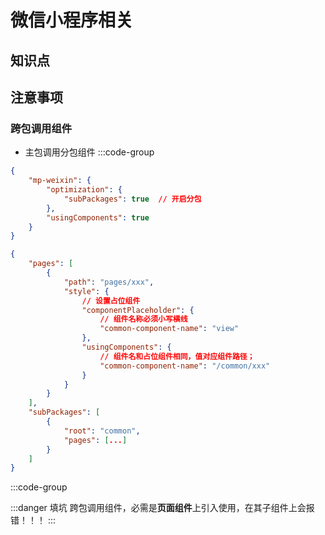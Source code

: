 # 微信小程序相关

## 知识点

## 注意事项

### 跨包调用组件

- 主包调用分包组件
:::code-group
```json [manifest.json]
{
    "mp-weixin": {
        "optimization": {
            "subPackages": true  // 开启分包
        },
        "usingComponents": true
    }
}
```
```json [pages.json]
{
    "pages": [
        {
            "path": "pages/xxx",
            "style": {
                // 设置占位组件
                "componentPlaceholder": {
                    // 组件名称必须小写横线
                    "common-component-name": "view"
                },
                "usingComponents": {
                    // 组件名和占位组件相同，值对应组件路径；
                    "common-component-name": "/common/xxx"
                }
            }
        }
    ],
    "subPackages": [
        {
            "root": "common",
            "pages": [...]
        }
    ]
}
```
:::code-group

:::danger 填坑
跨包调用组件，必需是**页面组件**上引入使用，在其子组件上会报错！！！
:::